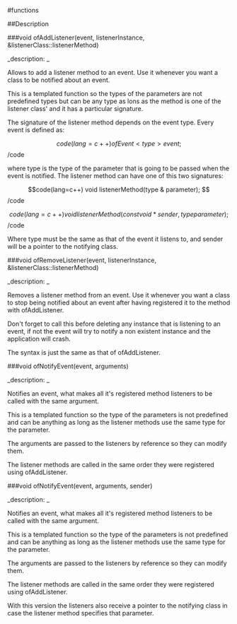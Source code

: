 #functions

##Description





<!----------------------------------------------------------------------------->

###void ofAddListener(event, listenerInstance, &listenerClass::listenerMethod)

<!--
_syntax: ofAddListener(event, listenerInstance, &listenerClass::listenerMethod)_
_name: ofAddListener_
_returns: void_
_returns_description: _
_parameters: ofEvent        event
ListenerClass  instance
ListenerMethod method_
_version_started: 0.06_
_version_deprecated: _
_summary: _
_constant: False_
_static: False_
_visible: 1_
_advanced: 1_
-->

_description: _

Allows to add a listener method to an event. Use it whenever you want a class to be notified about an event.

This is a templated function so the types of the parameters are not predefined types but can be any type as lons as the method is one of the listener class' and it has a particular signature.

The signature of the listener method depends on the event type. Every event is defined as:


$$code(lang=c++)
ofEvent<type> event;
$$/code


where type is the type of the parameter that is going to be passed when the event is notified. The listener method can have one of this two signatures:


$$code(lang=c++)
void listenerMethod(type & parameter);
$$/code


$$code(lang=c++)
void listenerMethod(const void * sender, type parameter);
$$/code


Where type must be the same as that of the event it listens to, and sender will be a pointer to the notifying class.







<!----------------------------------------------------------------------------->

###void ofRemoveListener(event, listenerInstance, &listenerClass::listenerMethod)

<!--
_syntax: ofRemoveListener(event, listenerInstance, &listenerClass::listenerMethod)_
_name: ofRemoveListener_
_returns: void_
_returns_description: _
_parameters: ofEvent event
ListenerClass instance
ListenerMethod method_
_version_started: 0.06_
_version_deprecated: _
_summary: _
_constant: False_
_static: False_
_visible: 1_
_advanced: 1_
-->

_description: _

Removes a listener method from an event. Use it whenever you want a class to stop being notified about an event after having registered it to the method with ofAddListener.

Don't forget to call this before deleting any instance that is listening to an event, if not the event will try to notify a non existent instance and the application will crash.

The syntax is just the same as that of ofAddListener.







<!----------------------------------------------------------------------------->

###void ofNotifyEvent(event, arguments)

<!--
_syntax: ofNotifyEvent(event, arguments)_
_name: ofNotifyEvent_
_returns: void_
_returns_description: _
_parameters: ofEvent event
ArgumentsType & arguments_
_version_started: 0.06_
_version_deprecated: _
_summary: _
_constant: False_
_static: False_
_visible: 1_
_advanced: 1_
-->

_description: _

Notifies an event, what makes all it's registered method listeners to be called with the same argument.

This is a templated function so the type of the parameters is not predefined and can be anything as long as the listener methods use the same type for the parameter.

The arguments are passed to the listeners by reference so they can modify them. 

The listener methods are called in the same order they were registered using ofAddListener.







<!----------------------------------------------------------------------------->

###void ofNotifyEvent(event, arguments, sender)

<!--
_syntax: ofNotifyEvent(event, arguments, sender)_
_name: ofNotifyEvent_
_returns: void_
_returns_description: _
_parameters: ofEvent event
ArgumentsType arguments
const void * sender_
_version_started: 0.06_
_version_deprecated: _
_summary: _
_constant: False_
_static: False_
_visible: 1_
_advanced: 1_
-->

_description: _

Notifies an event, what makes all it's registered method listeners to be called with the same argument.

This is a templated function so the type of the parameters is not predefined and can be anything as long as the listener methods use the same type for the parameter.

The arguments are passed to the listeners by reference so they can modify them.

The listener methods are called in the same order they were registered using ofAddListener.

With this version the listeners also receive a pointer to the notifying class in case the listener method specifies that parameter.







<!----------------------------------------------------------------------------->


